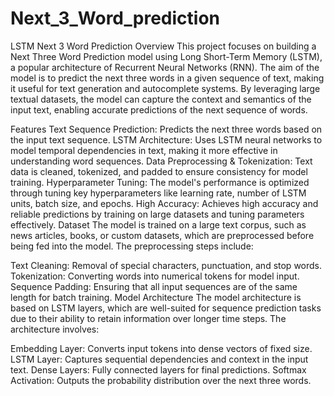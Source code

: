 # Next_3_Word_prediction
LSTM Next 3 Word Prediction
Overview
This project focuses on building a Next Three Word Prediction model using Long Short-Term Memory (LSTM), a popular architecture of Recurrent Neural Networks (RNN). The aim of the model is to predict the next three words in a given sequence of text, making it useful for text generation and autocomplete systems. By leveraging large textual datasets, the model can capture the context and semantics of the input text, enabling accurate predictions of the next sequence of words.

Features
Text Sequence Prediction: Predicts the next three words based on the input text sequence.
LSTM Architecture: Uses LSTM neural networks to model temporal dependencies in text, making it more effective in understanding word sequences.
Data Preprocessing & Tokenization: Text data is cleaned, tokenized, and padded to ensure consistency for model training.
Hyperparameter Tuning: The model's performance is optimized through tuning key hyperparameters like learning rate, number of LSTM units, batch size, and epochs.
High Accuracy: Achieves high accuracy and reliable predictions by training on large datasets and tuning parameters effectively.
Dataset
The model is trained on a large text corpus, such as news articles, books, or custom datasets, which are preprocessed before being fed into the model. The preprocessing steps include:

Text Cleaning: Removal of special characters, punctuation, and stop words.
Tokenization: Converting words into numerical tokens for model input.
Sequence Padding: Ensuring that all input sequences are of the same length for batch training.
Model Architecture
The model architecture is based on LSTM layers, which are well-suited for sequence prediction tasks due to their ability to retain information over longer time steps. The architecture involves:

Embedding Layer: Converts input tokens into dense vectors of fixed size.
LSTM Layer: Captures sequential dependencies and context in the input text.
Dense Layers: Fully connected layers for final predictions.
Softmax Activation: Outputs the probability distribution over the next three words.
